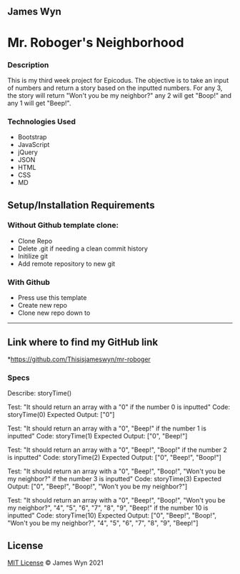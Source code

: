 ## James Wyn

# Mr. Roboger's Neighborhood


### Description
This is my third week project for Epicodus.  The objective is to take an input of numbers and return a story based on the inputted numbers.  For any 3, the story will return "Won't you be my neighbor?" any 2 will get "Boop!" and any 1 will get "Beep!".

### Technologies Used
* Bootstrap
* JavaScript
* jQuery
* JSON
* HTML
* CSS
* MD

## Setup/Installation Requirements

### Without Github template clone:
* Clone Repo
* Delete .git if needing a clean commit history
* Initilize git
* Add remote repository to new git

### With Github
* Press use this template
* Create new repo
* Clone new repo down to

* * *


## Link where to find my GitHub link

*https://github.com/Thisisjameswyn/mr-roboger


### Specs

Describe: storyTime()

Test: "It should return an array with a "0" if the number 0 is inputted"
Code: storyTime(0)
Expected Output: ["0"]

Test: "It should return an array with a "0", "Beep!" if the number 1 is inputted"
Code: storyTime(1)
Expected Output: ["0", "Beep!"]

Test: "It should return an array with a "0", "Beep!", "Boop!" if the number 2 is inputted"
Code: storyTime(2)
Expected Output: ["0", "Beep!", "Boop!"]

Test: "It should return an array with a "0", "Beep!", "Boop!", "Won't you be my neighbor?" if the number 3 is inputted"
Code: storyTime(3)
Expected Output: ["0", "Beep!", "Boop!", "Won't you be my neighbor?"]

Test: "It should return an array with a "0", "Beep!", "Boop!", "Won't you be my neighbor?", "4", "5", "6", "7", "8", "9", "Beep!" if the number 10 is inputted"
Code: storyTime(10)
Expected Output: ["0", "Beep!", "Boop!", "Won't you be my neighbor?", "4", "5", "6", "7", "8", "9", "Beep!"]

## License
[MIT License](https://opensource.org/licenses/MIT)
&copy; James Wyn 2021